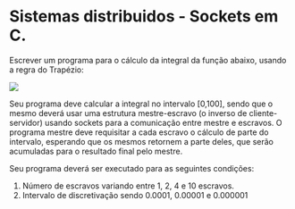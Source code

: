 # Sistemas distribuidos - Sockets em C.

<p>Escrever um programa para o cálculo da integral da função abaixo, usando a regra do Trapézio:<p>
<img src="https://www.dcce.ibilce.unesp.br/~aleardo/cursos/sd/function.png"/>

<p>Seu programa deve calcular a integral no intervalo [0,100], sendo que o mesmo deverá usar uma estrutura mestre-escravo (o inverso de cliente-servidor) usando sockets para a comunicação entre mestre e escravos. O programa mestre deve requisitar a cada escravo o cálculo de parte do intervalo, esperando que os mesmos retornem a parte deles, que serão acumuladas para o resultado final pelo mestre.<p>

<p>Seu programa deverá ser executado para as seguintes condições:<p>

1. Número de escravos variando entre 1, 2, 4 e 10 escravos.
2. Intervalo de discretivação sendo 0.0001, 0.00001 e 0.000001
